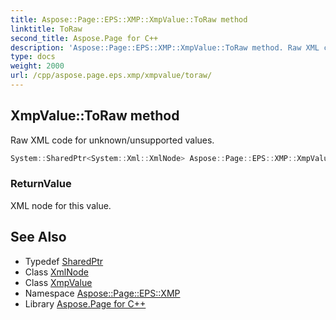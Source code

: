 ```yaml
---
title: Aspose::Page::EPS::XMP::XmpValue::ToRaw method
linktitle: ToRaw
second_title: Aspose.Page for C++
description: 'Aspose::Page::EPS::XMP::XmpValue::ToRaw method. Raw XML code for unknown/unsupported values in C++.'
type: docs
weight: 2000
url: /cpp/aspose.page.eps.xmp/xmpvalue/toraw/
---
```

## XmpValue::ToRaw method


Raw XML code for unknown/unsupported values.

```cpp
System::SharedPtr<System::Xml::XmlNode> Aspose::Page::EPS::XMP::XmpValue::ToRaw()
```


### ReturnValue

XML node for this value.

## See Also

* Typedef [SharedPtr](../../../system/sharedptr/)
* Class [XmlNode](../../../system.xml/xmlnode/)
* Class [XmpValue](../)
* Namespace [Aspose::Page::EPS::XMP](../../)
* Library [Aspose.Page for C++](../../../)
